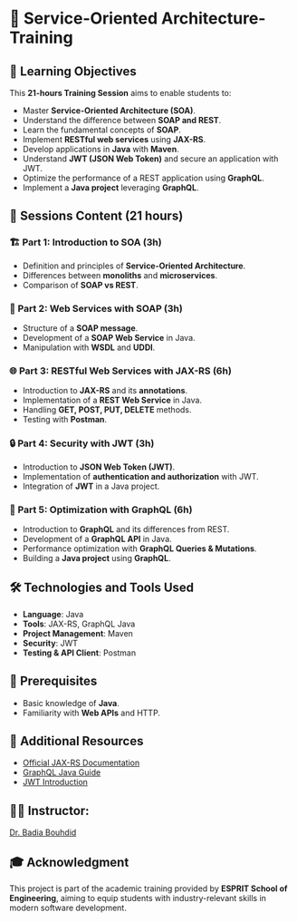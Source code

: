 # 📘 Service-Oriented Architecture- Training

## 🎯 Learning Objectives
This **21-hours Training Session** aims to enable students to:

- Master **Service-Oriented Architecture (SOA)**.
- Understand the difference between **SOAP and REST**.
- Learn the fundamental concepts of **SOAP**.
- Implement **RESTful web services** using **JAX-RS**.
- Develop applications in **Java** with **Maven**.
- Understand **JWT (JSON Web Token)** and secure an application with JWT.
- Optimize the performance of a REST application using **GraphQL**.
- Implement a **Java project** leveraging **GraphQL**.

## 📅 Sessions Content (21 hours)

### 🏗️ Part 1: Introduction to SOA (3h)
- Definition and principles of **Service-Oriented Architecture**.
- Differences between **monoliths** and **microservices**.
- Comparison of **SOAP vs REST**.

### 🔗 Part 2: Web Services with SOAP (3h)
- Structure of a **SOAP message**.
- Development of a **SOAP Web Service** in Java.
- Manipulation with **WSDL** and **UDDI**.

### 🌐 Part 3: RESTful Web Services with JAX-RS (6h)
- Introduction to **JAX-RS** and its **annotations**.
- Implementation of a **REST Web Service** in Java.
- Handling **GET, POST, PUT, DELETE** methods.
- Testing with **Postman**.

### 🔒 Part 4: Security with JWT (3h)
- Introduction to **JSON Web Token (JWT)**.
- Implementation of **authentication and authorization** with JWT.
- Integration of **JWT** in a Java project.

### 🚀 Part 5: Optimization with GraphQL (6h)
- Introduction to **GraphQL** and its differences from REST.
- Development of a **GraphQL API** in Java.
- Performance optimization with **GraphQL Queries & Mutations**.
- Building a **Java project** using **GraphQL**.

## 🛠️ Technologies and Tools Used
- **Language**: Java  
- **Tools**: JAX-RS, GraphQL Java  
- **Project Management**: Maven  
- **Security**: JWT  
- **Testing & API Client**: Postman  

## 📌 Prerequisites
- Basic knowledge of **Java**.  
- Familiarity with **Web APIs** and HTTP.  

## 📢 Additional Resources
- [Official JAX-RS Documentation](https://jakarta.ee/specifications/restful-ws/)  
- [GraphQL Java Guide](https://www.graphql-java.com/)  
- [JWT Introduction](https://jwt.io/introduction/)  
## 👨‍🏫 Instructor: 
[Dr. Badia Bouhdid](https://www.linkedin.com/in/badiabouhdid/)
## 🎓 Acknowledgment
This project is part of the academic training provided by **ESPRIT School of Engineering**, aiming to equip students with industry-relevant skills in modern software development.  


